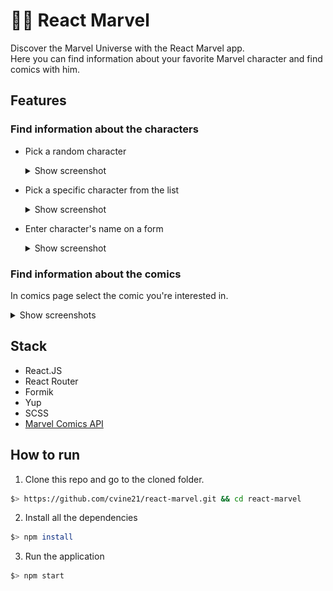 # :superhero_man: React Marvel

Discover the Marvel Universe with the React Marvel app.\
Here you can find information about your favorite Marvel character and find comics with him.

## Features

### Find information about the characters

-   Pick a random character
    <details>
          <summary className="px-3 py-1 rounded-5 text-primary">
            Show screenshot
          </summary>
          <img src="./src/resources/img/screenshots/random-char.png" height="200"/>
    </details>

-   Pick a specific character from the list
    <details>
        <summary className="px-3 py-1 rounded-5 text-primary">
          Show screenshot
        </summary>
        <img src="./src/resources/img/screenshots/char-info.png" height="400"/>
    </details>

-   Enter character's name on a form
    <details>
          <summary className="px-3 py-1 rounded-5 text-primary">
            Show screenshot
          </summary>
          <img src="./src/resources/img/screenshots/char-form.png" height="200"/>
    </details>

### Find information about the comics

In comics page select the comic you're interested in.

<details>
      <summary className="px-3 py-1 rounded-5 text-primary">
        Show screenshots
      </summary>
      <img src="./src/resources/img/screenshots/comics.png" height="400"/>
      <img src="./src/resources/img/screenshots/comic-info.png" height="400"/>
</details>

## Stack

-   React.JS
-   React Router
-   Formik
-   Yup
-   SCSS
-   <a href="https://developer.marvel.com/">Marvel Comics API</a>

## How to run

1. Clone this repo and go to the cloned folder.

```sh
$> https://github.com/cvine21/react-marvel.git && cd react-marvel
```

2. Install all the dependencies

```sh
$> npm install
```

3. Run the application

```sh
$> npm start
```
